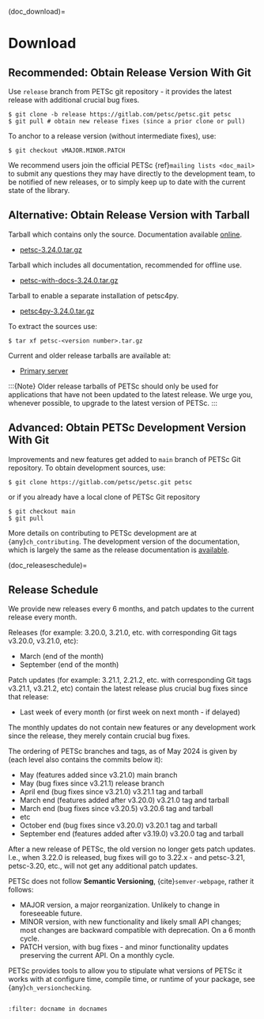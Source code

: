 (doc_download)=

# Download

## Recommended: Obtain Release Version With Git

Use `release` branch from PETSc git repository - it provides the latest release with additional crucial bug fixes.

```console
$ git clone -b release https://gitlab.com/petsc/petsc.git petsc
$ git pull # obtain new release fixes (since a prior clone or pull)
```

To anchor to a release version (without intermediate fixes), use:

```console
$ git checkout vMAJOR.MINOR.PATCH
```

We recommend users join the official PETSc {ref}`mailing lists <doc_mail>` to submit
any questions they may have directly to the development team, to be notified of new
releases, or to simply keep up to date with the current state of the
library.

## Alternative: Obtain Release Version with Tarball

Tarball which contains only the source. Documentation available [online](https://petsc.org/release).

- [petsc-3.24.0.tar.gz](https://web.cels.anl.gov/projects/petsc/download/release-snapshots/petsc-3.24.0.tar.gz)

Tarball which includes all documentation, recommended for offline use.

- [petsc-with-docs-3.24.0.tar.gz](https://web.cels.anl.gov/projects/petsc/download/release-snapshots/petsc-with-docs-3.24.0.tar.gz)

Tarball to enable a separate installation of petsc4py.

- [petsc4py-3.24.0.tar.gz](https://web.cels.anl.gov/projects/petsc/download/release-snapshots/petsc4py-3.24.0.tar.gz)

To extract the sources use:

```console
$ tar xf petsc-<version number>.tar.gz
```

Current and older release tarballs are available at:

- [Primary server](https://web.cels.anl.gov/projects/petsc/download/release-snapshots/)

:::{Note}
Older release tarballs of PETSc should only be used for
applications that have not been updated to the latest release. We urge you, whenever
possible, to upgrade to the latest version of PETSc.
:::

## Advanced: Obtain PETSc Development Version With Git

Improvements and new features get added to `main` branch of PETSc Git repository. To obtain development sources, use:

```console
$ git clone https://gitlab.com/petsc/petsc.git petsc
```

or if you already have a local clone of PETSc Git repository

```console
$ git checkout main
$ git pull
```

More details on contributing to PETSc development are at {any}`ch_contributing`. The development version of
the documentation, which is largely the same as the release documentation is [available](https://petsc.org/main).

(doc_releaseschedule)=

## Release Schedule

We provide new releases every 6 months, and patch updates to the current release every month.

Releases (for example: 3.20.0, 3.21.0, etc. with corresponding Git tags v3.20.0, v3.21.0, etc):

- March (end of the month)
- September (end of the month)

Patch updates (for example: 3.21.1, 2.21.2, etc. with corresponding Git tags v3.21.1, v3.21.2, etc)
contain the latest release plus crucial bug fixes since that release:

- Last week of every month (or first week on next month - if delayed)

The monthly updates do not contain new features or any development work since the release, they merely contain crucial
bug fixes.

The ordering of PETSc branches and tags, as of May 2024 is given by (each level also contains the commits below it):

- May (features added since v3.21.0) main branch
- May (bug fixes since v3.21.1) release branch
- April end (bug fixes since v3.21.0) v3.21.1 tag and tarball
- March end (features added after v3.20.0) v3.21.0 tag and tarball
- March end (bug fixes since v3.20.5) v3.20.6 tag and tarball
- etc
- October end (bug fixes since v3.20.0) v3.20.1 tag and tarball
- September end (features added after v3.19.0) v3.20.0 tag and tarball

After a new release of PETSc, the old version no longer gets patch updates. I.e., when 3.22.0 is released, bug fixes
will go to 3.22.x - and petsc-3.21, petsc-3.20, etc., will not get any additional patch updates.

PETSc does not follow **Semantic Versioning**, {cite}`semver-webpage`, rather it follows:

- MAJOR version, a major reorganization. Unlikely to change in foreseeable future.
- MINOR version, with new functionality and likely small API changes; most changes are backward compatible with deprecation. On a 6 month cycle.
- PATCH version, with bug fixes - and minor functionality updates preserving the current API. On a monthly cycle.

PETSc provides tools to allow you to stipulate what versions of PETSc it works with at configure time, compile time, or runtime of your package, see
{any}`ch_versionchecking`.

```{rubric} References
```

```{bibliography} /petsc.bib
:filter: docname in docnames
```
